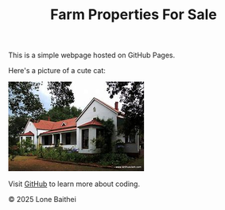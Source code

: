 <!DOCTYPE html>

<html lang="en">

<head>

<meta charset="UTF-8">

<meta name="viewport" content="width=device-width, initial-scale=1.0">

<title>My First GitHub Page</title>

</head>

<body>

<header>

<h1>Farm Properties For Sale</h1>

</header>

<main>

<p>This is a simple webpage hosted on GitHub Pages.</p>

<p>Here's a picture of a cute cat:</p>

<img src="images/img1.jpg" alt="Ranch Main House">

<p>Visit <a href="https://github.com">GitHub</a> to learn more about coding.</p>

</main>

<footer>

<p>&copy; 2025 Lone Baithei</p>

</footer>

</body>

</html>